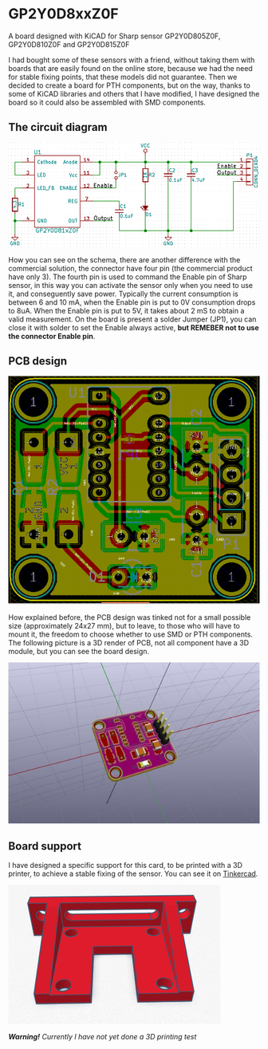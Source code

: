 # GP2Y0D8xxZ0F
A board designed with KiCAD for Sharp sensor GP2Y0D805Z0F, GP2Y0D810Z0F and GP2Y0D815Z0F

I had bought some of these sensors with a friend, without taking them with boards that are easily found on the online store, because we had the need for stable fixing points, that these models did not guarantee.
Then we decided to create a board for PTH components, but on the way, thanks to some of KiCAD libraries and others that I have modified, I have designed the board so it could also be assembled with SMD components.

## The circuit diagram
![Schema](https://github.com/bobboteck/GP2Y0D8xxZ0F/blob/master/images/schema.png "Schema")

How you can see on the schema, there are another difference with the commercial solution, the connector have four pin (the commercial product have only 3). The fourth pin is used to command the Enable pin of Sharp sensor, in this way you can activate the sensor only when you need to use it, and conseguently save power.
Typically the current consumption is between 6 and 10 mA, when the Enable pin is put to 0V consumption drops to 8uA. When the Enable pin is put to 5V, it takes about 2 mS to obtain a valid measurement.
On the board is present a solder Jumper (JP1), you can close it with solder to set the Enable always active, **but REMEBER not to use the connector Enable pin**.

## PCB design
![View of Front Board](https://github.com/bobboteck/GP2Y0D8xxZ0F/blob/master/images/scheda-sensore-top.png "View of Front PCB")

How explained before, the PCB design was tinked not for a small possible size (approximately 24x27 mm), but to leave, to those who will have to mount it, the freedom to choose whether to use SMD or PTH components.
The following picture is a 3D render of PCB, not all component have a 3D module, but you can see the board design.

![3D render](https://github.com/bobboteck/GP2Y0D8xxZ0F/blob/master/images/GP2Y0D8xxZ0F.jpg "3D render")

## Board support
I have designed a specific support for this card, to be printed with a 3D printer, to achieve a stable fixing of the sensor. You can see it on [Tinkercad](https://www.tinkercad.com/things/4nSgSBEPW0j).

![Board support](https://github.com/bobboteck/GP2Y0D8xxZ0F/blob/master/images/GP2Y0D8xxZ0F-3D-Support.png "Board support")

***Warning!*** *Currently I have not yet done a 3D printing test*
